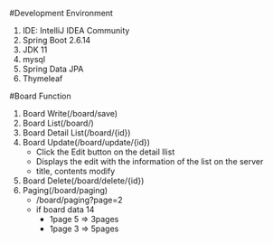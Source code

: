 #Development Environment
1. IDE: IntelliJ IDEA Community
2. Spring Boot 2.6.14
3. JDK 11
4. mysql
5. Spring Data JPA
6. Thymeleaf

#Board Function
1. Board Write(/board/save)
2. Board List(/board/)
3. Board Detail List(/board/{id})
4. Board Update(/board/update/{id})
    - Click the Edit button on the detail llist
    - Displays the edit with the information of the list on the server
    - title, contents modify
5. Board Delete(/board/delete/{id})
6. Paging(/board/paging)
    - /board/paging?page=2
    - if board data 14
      - 1page 5 => 3pages
      - 1page 3 => 5pages